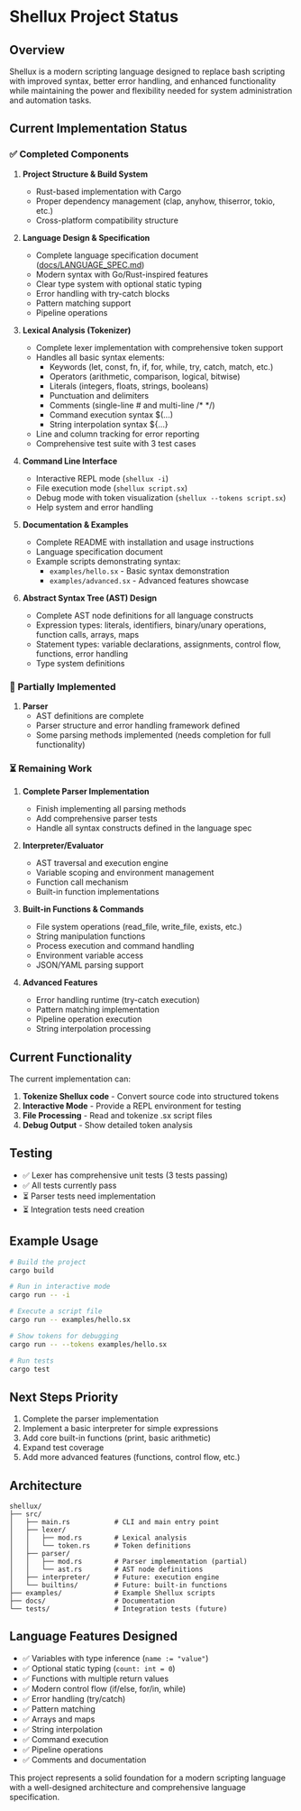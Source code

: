 # Shellux Project Status

## Overview
Shellux is a modern scripting language designed to replace bash scripting with improved syntax, better error handling, and enhanced functionality while maintaining the power and flexibility needed for system administration and automation tasks.

## Current Implementation Status

### ✅ Completed Components

1. **Project Structure & Build System**
   - Rust-based implementation with Cargo
   - Proper dependency management (clap, anyhow, thiserror, tokio, etc.)
   - Cross-platform compatibility structure

2. **Language Design & Specification**
   - Complete language specification document ([docs/LANGUAGE_SPEC.md](docs/LANGUAGE_SPEC.md))
   - Modern syntax with Go/Rust-inspired features
   - Clear type system with optional static typing
   - Error handling with try-catch blocks
   - Pattern matching support
   - Pipeline operations

3. **Lexical Analysis (Tokenizer)**
   - Complete lexer implementation with comprehensive token support
   - Handles all basic syntax elements:
     - Keywords (let, const, fn, if, for, while, try, catch, match, etc.)
     - Operators (arithmetic, comparison, logical, bitwise)
     - Literals (integers, floats, strings, booleans)
     - Punctuation and delimiters
     - Comments (single-line # and multi-line /* */)
     - Command execution syntax $(...)
     - String interpolation syntax ${...}
   - Line and column tracking for error reporting
   - Comprehensive test suite with 3 test cases

4. **Command Line Interface**
   - Interactive REPL mode (`shellux -i`)
   - File execution mode (`shellux script.sx`)
   - Debug mode with token visualization (`shellux --tokens script.sx`)
   - Help system and error handling

5. **Documentation & Examples**
   - Complete README with installation and usage instructions
   - Language specification document
   - Example scripts demonstrating syntax:
     - `examples/hello.sx` - Basic syntax demonstration
     - `examples/advanced.sx` - Advanced features showcase

6. **Abstract Syntax Tree (AST) Design**
   - Complete AST node definitions for all language constructs
   - Expression types: literals, identifiers, binary/unary operations, function calls, arrays, maps
   - Statement types: variable declarations, assignments, control flow, functions, error handling
   - Type system definitions

### 🚧 Partially Implemented

1. **Parser**
   - AST definitions are complete
   - Parser structure and error handling framework defined
   - Some parsing methods implemented (needs completion for full functionality)

### ⏳ Remaining Work

1. **Complete Parser Implementation**
   - Finish implementing all parsing methods
   - Add comprehensive parser tests
   - Handle all syntax constructs defined in the language spec

2. **Interpreter/Evaluator**
   - AST traversal and execution engine
   - Variable scoping and environment management
   - Function call mechanism
   - Built-in function implementations

3. **Built-in Functions & Commands**
   - File system operations (read_file, write_file, exists, etc.)
   - String manipulation functions
   - Process execution and command handling
   - Environment variable access
   - JSON/YAML parsing support

4. **Advanced Features**
   - Error handling runtime (try-catch execution)
   - Pattern matching implementation
   - Pipeline operation execution
   - String interpolation processing

## Current Functionality

The current implementation can:

1. **Tokenize Shellux code** - Convert source code into structured tokens
2. **Interactive Mode** - Provide a REPL environment for testing
3. **File Processing** - Read and tokenize .sx script files
4. **Debug Output** - Show detailed token analysis

## Testing

- ✅ Lexer has comprehensive unit tests (3 tests passing)
- ✅ All tests currently pass
- ⏳ Parser tests need implementation
- ⏳ Integration tests need creation

## Example Usage

```bash
# Build the project
cargo build

# Run in interactive mode
cargo run -- -i

# Execute a script file
cargo run -- examples/hello.sx

# Show tokens for debugging
cargo run -- --tokens examples/hello.sx

# Run tests
cargo test
```

## Next Steps Priority

1. Complete the parser implementation
2. Implement a basic interpreter for simple expressions
3. Add core built-in functions (print, basic arithmetic)
4. Expand test coverage
5. Add more advanced features (functions, control flow, etc.)

## Architecture

```
shellux/
├── src/
│   ├── main.rs           # CLI and main entry point
│   ├── lexer/
│   │   ├── mod.rs        # Lexical analysis
│   │   └── token.rs      # Token definitions
│   ├── parser/
│   │   ├── mod.rs        # Parser implementation (partial)
│   │   └── ast.rs        # AST node definitions
│   ├── interpreter/      # Future: execution engine
│   └── builtins/         # Future: built-in functions
├── examples/             # Example Shellux scripts
├── docs/                 # Documentation
└── tests/                # Integration tests (future)
```

## Language Features Designed

- ✅ Variables with type inference (`name := "value"`)
- ✅ Optional static typing (`count: int = 0`)
- ✅ Functions with multiple return values
- ✅ Modern control flow (if/else, for/in, while)
- ✅ Error handling (try/catch)
- ✅ Pattern matching
- ✅ Arrays and maps
- ✅ String interpolation
- ✅ Command execution
- ✅ Pipeline operations
- ✅ Comments and documentation

This project represents a solid foundation for a modern scripting language with a well-designed architecture and comprehensive language specification.
